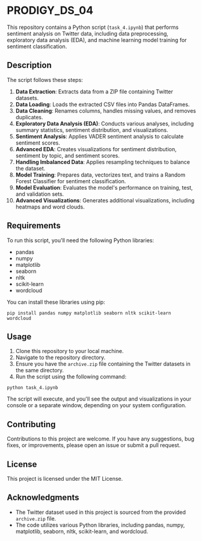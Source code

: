 # PRODIGY_DS_04

This repository contains a Python script (`task_4.ipynb`) that performs sentiment analysis on Twitter data, including data preprocessing, exploratory data analysis (EDA), and machine learning model training for sentiment classification.

## Description

The script follows these steps:

1. **Data Extraction**: Extracts data from a ZIP file containing Twitter datasets.
2. **Data Loading**: Loads the extracted CSV files into Pandas DataFrames.
3. **Data Cleaning**: Renames columns, handles missing values, and removes duplicates.
4. **Exploratory Data Analysis (EDA)**: Conducts various analyses, including summary statistics, sentiment distribution, and visualizations.
5. **Sentiment Analysis**: Applies VADER sentiment analysis to calculate sentiment scores.
6. **Advanced EDA**: Creates visualizations for sentiment distribution, sentiment by topic, and sentiment scores.
7. **Handling Imbalanced Data**: Applies resampling techniques to balance the dataset.
8. **Model Training**: Prepares data, vectorizes text, and trains a Random Forest Classifier for sentiment classification.
9. **Model Evaluation**: Evaluates the model's performance on training, test, and validation sets.
10. **Advanced Visualizations**: Generates additional visualizations, including heatmaps and word clouds.

## Requirements

To run this script, you'll need the following Python libraries:
* pandas
* numpy
* matplotlib
* seaborn
* nltk
* scikit-learn
* wordcloud

You can install these libraries using pip:

```
pip install pandas numpy matplotlib seaborn nltk scikit-learn wordcloud
```

## Usage

1. Clone this repository to your local machine.
2. Navigate to the repository directory.
3. Ensure you have the `archive.zip` file containing the Twitter datasets in the same directory.
4. Run the script using the following command:

```
python task_4.ipynb
```

The script will execute, and you'll see the output and visualizations in your console or a separate window, depending on your system configuration.

## Contributing

Contributions to this project are welcome. If you have any suggestions, bug fixes, or improvements, please open an issue or submit a pull request.

## License

This project is licensed under the MIT License.

## Acknowledgments

* The Twitter dataset used in this project is sourced from the provided `archive.zip` file.
* The code utilizes various Python libraries, including pandas, numpy, matplotlib, seaborn, nltk, scikit-learn, and wordcloud.
